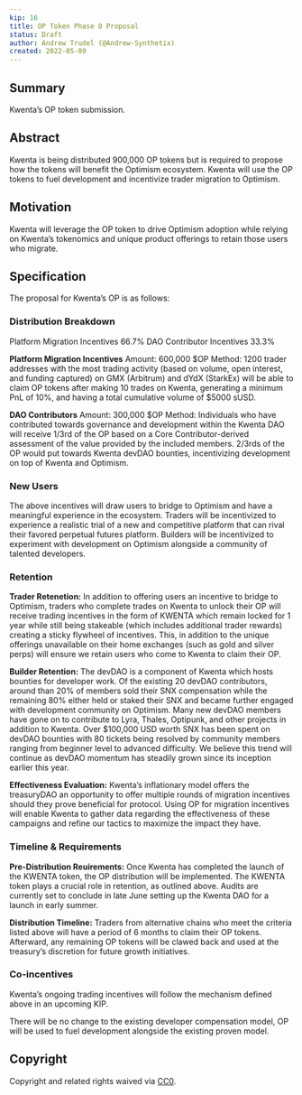```yaml
---
kip: 16
title: OP Token Phase 0 Proposal 
status: Draft
author: Andrew Trudel (@Andrew-Synthetix)
created: 2022-05-09
---
```

 
## Summary
Kwenta’s OP token submission. 
 
## Abstract
Kwenta is being distributed 900,000 OP tokens but is required to propose how the tokens will benefit the Optimism ecosystem. Kwenta will use the OP tokens to fuel development and incentivize trader migration to Optimism. 
 
## Motivation
Kwenta will leverage the OP token to drive Optimism adoption while relying on Kwenta’s tokenomics and unique product offerings to retain those users who migrate. 
 
## Specification
The proposal for Kwenta’s OP is as follows: 

### Distribution Breakdown
Platform Migration Incentives 66.7%
DAO Contributor Incentives 33.3% 

**Platform Migration Incentives**
Amount: 600,000 $OP
Method: 1200 trader addresses with the most trading activity (based on volume, open interest, and funding captured) on GMX (Arbitrum) and dYdX (StarkEx) will be able to claim OP tokens after making 10 trades on Kwenta, generating a minimum PnL of 10%, and having a total cumulative volume of $5000 sUSD. 
 
**DAO Contributors** 
Amount: 300,000 $OP
Method: Individuals who have contributed towards governance and development within the Kwenta DAO will receive 1/3rd of the OP based on a Core Contributor-derived assessment of the value provided by the included members. 2/3rds of the OP would put towards Kwenta devDAO bounties, incentivizing development on top of Kwenta and Optimism. 

### New Users 
The above incentives will draw users to bridge to Optimism and have a meaningful experience in the ecosystem. Traders will be incentivized to experience a realistic trial of a new and competitive platform that can rival their favored perpetual futures platform. Builders will be incentivized to experiment with development on Optimism alongside a community of talented developers. 

### Retention 
**Trader Retenetion:**
In addition to offering users an incentive to bridge to Optimism, traders who complete trades on Kwenta to unlock their OP will receive trading incentives in the form of KWENTA which remain locked for 1 year while still being stakeable (which includes additional trader rewards) creating a sticky flywheel of incentives. This, in addition to the unique offerings unavailable on their home exchanges (such as gold and silver perps) will ensure we retain users who come to Kwenta to claim their OP. 

**Builder Retention:** 
The devDAO is a component of Kwenta which hosts bounties for developer work. Of the existing 20 devDAO contributors, around than 20% of members sold their SNX compensation while the remaining 80% either held or staked their SNX and became further engaged with development community on Optimism. Many new devDAO members have gone on to contribute to Lyra, Thales, Optipunk, and other projects in addition to Kwenta. Over $100,000 USD worth SNX has been spent on devDAO bounties with 80 tickets being resolved by community members ranging from beginner level to advanced difficulty. We believe this trend will continue as devDAO momentum has steadily grown since its inception earlier this year. 

**Effectiveness Evaluation:** 
Kwenta’s inflationary model offers the treasuryDAO an opportunity to offer multiple rounds of migration incentives should they prove beneficial for protocol. Using OP for migration incentives will enable Kwenta to gather data regarding the effectiveness of these campaigns and refine our tactics to maximize the impact they have. 

### Timeline & Requirements 
**Pre-Distribution Reuirements:** 
Once Kwenta has completed the launch of the KWENTA token, the OP distribution will be implemented. The KWENTA token plays a crucial role in retention, as outlined above. Audits are currently set to conclude in late June setting up the Kwenta DAO for a launch in early summer. 

**Distribution Timeline:** 
Traders from alternative chains who meet the criteria listed above will have a period of 6 months to claim their OP tokens. Afterward, any remaining OP tokens will be clawed back and used at the treasury’s discretion for future growth initiatives.

### Co-incentives 
Kwenta’s ongoing trading incentives will follow the mechanism defined above in an upcoming KIP. 

There will be no change to the existing developer compensation model, OP will be used to fuel development alongside the existing proven model. 
 
## Copyright
Copyright and related rights waived via [CC0](https://creativecommons.org/publicdomain/zero/1.0/).
 
